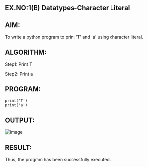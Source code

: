 ## EX.NO:1(B) Datatypes-Character Literal
## AIM: 
To write a python program to print 'T' and 'a' using character literal.

## ALGORITHM:
Step1: Print T

Step2: Print a

## PROGRAM:
```
print('T')
print('a')
```

## OUTPUT:

![image](https://github.com/user-attachments/assets/4a3d6c34-1059-471e-bd8b-674876589054)

## RESULT: 
Thus, the program has been successfully executed.
